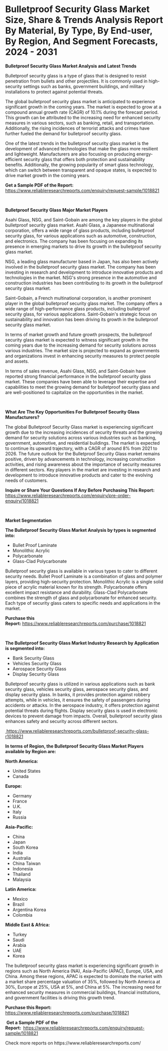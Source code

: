 <p><h1>Bulletproof Security Glass Market Size, Share & Trends Analysis Report By Material, By Type, By End-user, By Region, And Segment Forecasts, 2024 - 2031</h1></p><p><strong>Bulletproof Security Glass Market Analysis and Latest Trends</strong></p>
<p><p>Bulletproof security glass is a type of glass that is designed to resist penetration from bullets and other projectiles. It is commonly used in high-security settings such as banks, government buildings, and military installations to protect against potential threats.</p><p>The global bulletproof security glass market is anticipated to experience significant growth in the coming years. The market is expected to grow at a compound annual growth rate (CAGR) of 10.1% during the forecast period. This growth can be attributed to the increasing need for enhanced security measures in various sectors, such as banking, retail, and transportation. Additionally, the rising incidences of terrorist attacks and crimes have further fueled the demand for bulletproof security glass.</p><p>One of the latest trends in the bulletproof security glass market is the development of advanced technologies that make the glass more resilient and lightweight. Manufacturers are also focusing on producing energy-efficient security glass that offers both protection and sustainability benefits. Additionally, the growing popularity of smart glass technology, which can switch between transparent and opaque states, is expected to drive market growth in the coming years.</p></p>
<p><strong>Get a Sample PDF of the Report:&nbsp;</strong> <a href="https://www.reliableresearchreports.com/enquiry/request-sample/1018821">https://www.reliableresearchreports.com/enquiry/request-sample/1018821</a></p>
<p>&nbsp;</p>
<p><strong>Bulletproof Security Glass Major Market Players</strong></p>
<p><p>Asahi Glass, NSG, and Saint-Gobain are among the key players in the global bulletproof security glass market. Asahi Glass, a Japanese multinational corporation, offers a wide range of glass products, including bulletproof security glass, for various applications such as automotive, construction, and electronics. The company has been focusing on expanding its presence in emerging markets to drive its growth in the bulletproof security glass market.</p><p>NSG, a leading glass manufacturer based in Japan, has also been actively involved in the bulletproof security glass market. The company has been investing in research and development to introduce innovative products and technologies in the market. NSG's strong presence in the automotive and construction industries has been contributing to its growth in the bulletproof security glass market.</p><p>Saint-Gobain, a French multinational corporation, is another prominent player in the global bulletproof security glass market. The company offers a wide range of high-performance glass products, including bulletproof security glass, for various applications. Saint-Gobain's strategic focus on sustainability and innovation has been driving its growth in the bulletproof security glass market.</p><p>In terms of market growth and future growth prospects, the bulletproof security glass market is expected to witness significant growth in the coming years due to the increasing demand for security solutions across various industries. The market size is projected to expand as governments and organizations invest in enhancing security measures to protect people and assets.</p><p>In terms of sales revenue, Asahi Glass, NSG, and Saint-Gobain have reported strong financial performance in the bulletproof security glass market. These companies have been able to leverage their expertise and capabilities to meet the growing demand for bulletproof security glass and are well-positioned to capitalize on the opportunities in the market.</p></p>
<p>&nbsp;</p>
<p><strong>What Are The Key Opportunities For Bulletproof Security Glass Manufacturers?</strong></p>
<p><p>The global Bulletproof Security Glass market is experiencing significant growth due to the increasing incidences of security threats and the growing demand for security solutions across various industries such as banking, government, automotive, and residential buildings. The market is expected to continue its upward trajectory, with a CAGR of around 8% from 2021 to 2026. The future outlook for the Bulletproof Security Glass market remains positive, driven by advancements in technology, increasing construction activities, and rising awareness about the importance of security measures in different sectors. Key players in the market are investing in research and development to introduce innovative products and cater to the evolving needs of customers.</p></p>
<p><strong>Inquire or Share Your Questions If Any Before Purchasing This Report:</strong> <a href="https://www.reliableresearchreports.com/enquiry/pre-order-enquiry/1018821">https://www.reliableresearchreports.com/enquiry/pre-order-enquiry/1018821</a></p>
<p>&nbsp;</p>
<p><strong>Market Segmentation</strong></p>
<p><strong>The Bulletproof Security Glass Market Analysis by types is segmented into:</strong></p>
<p><ul><li>Bullet Proof Laminate</li><li>Monolithic Acrylic</li><li>Polycarbonate</li><li>Glass-Clad Polycarbonate</li></ul></p>
<p><p>Bulletproof security glass is available in various types to cater to different security needs. Bullet Proof Laminate is a combination of glass and polymer layers, providing high-security protection. Monolithic Acrylic is a single solid piece of acrylic material known for its strength. Polycarbonate offers excellent impact resistance and durability. Glass-Clad Polycarbonate combines the strength of glass and polycarbonate for enhanced security. Each type of security glass caters to specific needs and applications in the market.</p></p>
<p><strong>Purchase this Report:&nbsp;</strong><a href="https://www.reliableresearchreports.com/purchase/1018821">https://www.reliableresearchreports.com/purchase/1018821</a></p>
<p>&nbsp;</p>
<p><strong>The Bulletproof Security Glass Market Industry Research by Application is segmented into:</strong></p>
<p><ul><li>Bank Security Glass</li><li>Vehicles Security Glass</li><li>Aerospace Security Glass</li><li>Display Security Glass</li></ul></p>
<p><p>Bulletproof security glass is utilized in various applications such as bank security glass, vehicles security glass, aerospace security glass, and display security glass. In banks, it provides protection against robbery attempts, while in vehicles, it ensures the safety of passengers during accidents or attacks. In the aerospace industry, it offers protection against potential threats during flights. Display security glass is used in electronic devices to prevent damage from impacts. Overall, bulletproof security glass enhances safety and security across different sectors.</p></p>
<p><a href="https://www.reliableresearchreports.com/bulletproof-security-glass-r1018821">&nbsp;https://www.reliableresearchreports.com/bulletproof-security-glass-r1018821</a></p>
<p><strong>In terms of Region, the Bulletproof Security Glass Market Players available by Region are:</strong></p>
<p>
    <p> <strong> North America: </strong>
        <ul>
            <li>United States</li>
            <li>Canada</li>
        </ul>
        </p> 
    <p> <strong> Europe: </strong>
        <ul>
            <li>Germany</li>
            <li>France</li>
            <li>U.K.</li>
            <li>Italy</li>
            <li>Russia</li>
        </ul>
        </p> 
    <p> <strong> Asia-Pacific: </strong>
        <ul>
            <li>China</li>
            <li>Japan</li>
            <li>South Korea</li>
            <li>India</li>
            <li>Australia</li>
            <li>China Taiwan</li>
            <li>Indonesia</li>
            <li>Thailand</li>
            <li>Malaysia</li>
        </ul>
        </p> 
    <p> <strong> Latin America: </strong>
        <ul>
            <li>Mexico</li>
            <li>Brazil</li>
            <li>Argentina Korea</li>
            <li>Colombia</li>
        </ul>
        </p> 
    <p> <strong> Middle East & Africa: </strong>
        <ul>
            <li>Turkey</li>
            <li>Saudi</li>
            <li>Arabia</li>
            <li>UAE</li>
            <li>Korea</li>
        </ul>
    </p>
    </p>
<p><p>The bulletproof security glass market is experiencing significant growth in regions such as North America (NA), Asia-Pacific (APAC), Europe, USA, and China. Among these regions, APAC is expected to dominate the market with a market share percentage valuation of 35%, followed by North America at 30%, Europe at 25%, USA at 5%, and China at 5%. The increasing need for enhanced security measures in commercial buildings, financial institutions, and government facilities is driving this growth trend.</p></p>
<p><strong>Purchase this Report: </strong><a href="https://www.reliableresearchreports.com/purchase/1018821">https://www.reliableresearchreports.com/purchase/1018821</a></p>
<p>&nbsp;<strong>Get a Sample PDF of the Report:&nbsp;&nbsp;</strong><a href="https://www.reliableresearchreports.com/enquiry/request-sample/1018821">https://www.reliableresearchreports.com/enquiry/request-sample/1018821</a></p>
<p><strong></strong></p>
<p>Check more reports on https://www.reliableresearchreports.com/</p>